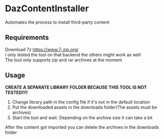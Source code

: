 # DazContentInstaller
Automates the process to install third-party content

## Requirements

Download 7z https://www.7-zip.org/  
I only tested the tool on that backend the others might work as well  
The tool only supports zip and rar archives at the moment

## Usage

**CREATE A SEPARATE LIBRARY FOLDER BECAUSE THIS TOOL IS NOT TESTED!!!!**

1. Change library path in the config file if it's not in the default location
2. Put the downloaded assets in the downloads folder(The assets must be archives)
3. Start the tool and wait. Depending on the archive size it can take a bit


After the content got imported you can delete the archives in the downloads folder
